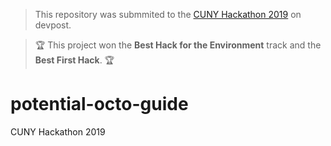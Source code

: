 > This repository was submmited to the [CUNY Hackathon 2019](https://devpost.com/software/cuny-hackathon-2019) on devpost.

> 🏆 This project won the **Best Hack for the Environment** track and the **Best First Hack**. 🏆

# potential-octo-guide
CUNY Hackathon 2019
